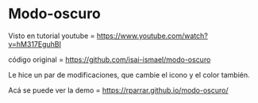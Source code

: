 # Modo-oscuro

Visto en tutorial youtube = https://www.youtube.com/watch?v=hM317EguhBI

código original = https://github.com/isai-ismael/modo-oscuro

Le hice un par de modificaciones, que cambie el icono y el color también.

Acá se puede ver la demo = https://rparrar.github.io/modo-oscuro/
